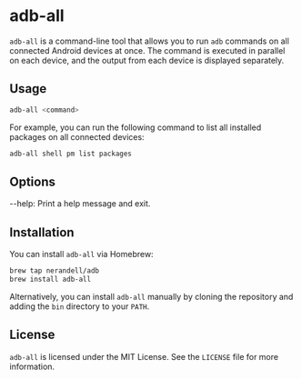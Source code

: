 # adb-all

`adb-all` is a command-line tool that allows you to run `adb` commands on all connected Android devices at once. The command is executed in parallel on each device, and the output from each device is displayed separately.

## Usage

```bash
adb-all <command>
```

For example, you can run the following command to list all installed packages on all connected devices:

```bash
adb-all shell pm list packages
```

## Options

--help: Print a help message and exit.

## Installation

You can install `adb-all` via Homebrew:

```bash
brew tap nerandell/adb
brew install adb-all
```

Alternatively, you can install `adb-all` manually by cloning the repository and adding the `bin` directory to your `PATH`.

## License

`adb-all` is licensed under the MIT License. See the `LICENSE` file for more information.

